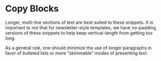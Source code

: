 # Copy Blocks

Longer, multi-line sections of text are best suited to these snippets.  It is important to not that for newsletter-style templates, we have no-padding versions of these snippets to help keep vertical-length from getting too long. 

As a general rule, one should minimize the use of longer paragraphs in favor of bulleted lists or more "skimmable" modes of presenting text.  